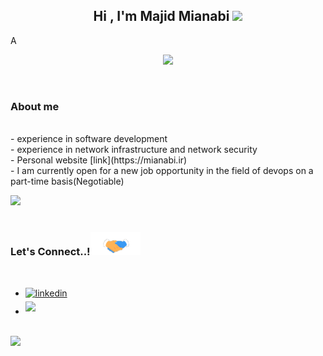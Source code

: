 
<h2 align="center"><b>Hi , I'm Majid Mianabi </b><img src="https://media.giphy.com/media/hvRJCLFzcasrR4ia7z/giphy.gif" width="35"></h2>
<!--  -->A
<p align="center">
  <a href="https://github.com/DenverCoder1/readme-typing-svg"><img src="https://readme-typing-svg.herokuapp.com?font=Time+New+Roman&color=cyan&size=25&center=true&vCenter=true&width=600&height=100&lines=I'm+Currently+learning+DevOps..&hearts;++;I’m+Looking+to+Collaborate+on+DevOps,;Experience+in+Software+Development,;Experience+in+network+security,;Love+to+learn+new+stuffs..<3"></a>
</p>
<br>

### **About me**
<br>
- experience in software development <br>
- experience in network infrastructure and network security <br>
- Personal website [link](https://mianabi.ir) <br>
- I am currently open for a new job opportunity in the field of devops on a part-time basis(Negotiable)
<br>

<img src="https://user-images.githubusercontent.com/73097560/115834477-dbab4500-a447-11eb-908a-139a6edaec5c.gif"><br><br>

### <b> Let's Connect..!</b><img src="https://github.com/0xAbdulKhalid/0xAbdulKhalid/raw/main/assets/mdImages/handshake.gif" width ="80">
<br>
<div align='left'>

<ul>

<li>
<a href="https://linkedin.com/in/majidmianabi" target="_blank">
<img src="https://img.shields.io/badge/linkedin:  Mianabi-%2300acee.svg?color=405DE6&style=for-the-badge&logo=linkedin&logoColor=white" alt=linkedin style="margin-bottom: 5px;"/>
</a>
<br>
<li> 
<a href="mailto:majidmianabi@gmail.com" target="_blank">
<img src="https://img.shields.io/badge/gmail:  Mianabi-%23EA4335.svg?style=for-the-badge&logo=gmail&logoColor=white" t=mail style="margin-bottom: 5px;" />
</a>
</li>
	
</ul>
</div>

<br>
<img src="https://user-images.githubusercontent.com/73097560/115834477-dbab4500-a447-11eb-908a-139a6edaec5c.gif">
<br>

<div align='center'>

</div>
